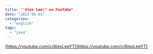 ```yaml
---
title: ""Alex Lee\" on YouTube"
date: "2021-05-01"
categories: 
  - "english"
tags: 
  - "java"
---
```


[https://youtube.com/c/AlexLeeYT](https://youtube.com/c/AlexLeeYT)
